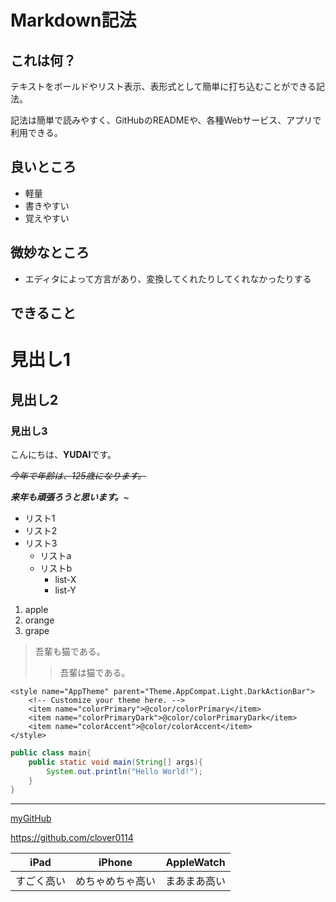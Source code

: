 # Markdown記法



## これは何？

テキストをボールドやリスト表示、表形式として簡単に打ち込むことができる記法。

記法は簡単で読みやすく、GitHubのREADMEや、各種Webサービス、アプリで利用できる。

## 良いところ

- 軽量
- 書きやすい
- 覚えやすい

## 微妙なところ

- エディタによって方言があり、変換してくれたりしてくれなかったりする



## できること

# 見出し1

## 見出し2

### 見出し3

こんにちは、**YUDAI**です。

~~*今年で年齢は、125歳になります。*~~

***来年も頑張ろうと思います。***~

- リスト1
- リスト2
- リスト3
  - リストa
  - リストb
    - list-X
    - list-Y

1. apple
2. orange
3. grape

> 吾輩も猫である。
>
> >吾輩は猫である。
>
>

```
<style name="AppTheme" parent="Theme.AppCompat.Light.DarkActionBar">
    <!-- Customize your theme here. -->
    <item name="colorPrimary">@color/colorPrimary</item>
    <item name="colorPrimaryDark">@color/colorPrimaryDark</item>
    <item name="colorAccent">@color/colorAccent</item>
</style>
```

~~~java
public class main{
    public static void main(String[] args){
        System.out.println("Hello World!");
    }
}
~~~

***

[myGitHub](https://github.com/clover0114)

https://github.com/clover0114

| iPad       | iPhone           | AppleWatch   |
| ---------- | ---------------- | ------------ |
| すごく高い | めちゃめちゃ高い | まあまあ高い |



